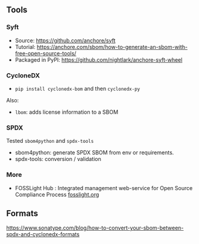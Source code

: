 ## Tools

### Syft

- Source: https://github.com/anchore/syft
- Tutorial: https://anchore.com/sbom/how-to-generate-an-sbom-with-free-open-source-tools/
- Packaged in PyPI: https://github.com/nightlark/anchore-syft-wheel

### CycloneDX

- `pip install cyclonedx-bom` and then `cyclonedx-py`

Also:

- `lbom`: adds license information to a SBOM

### SPDX

Tested `sbom4python` and `spdx-tools`

- sbom4python: generate SPDX SBOM from env or requirements.
- spdx-tools: conversion / validation

### More

- FOSSLight Hub : Integrated management web-service for Open Source Compliance Process [fosslight.org](https://fosslight.org "https://fosslight.org")

## Formats

https://www.sonatype.com/blog/how-to-convert-your-sbom-between-spdx-and-cyclonedx-formats
